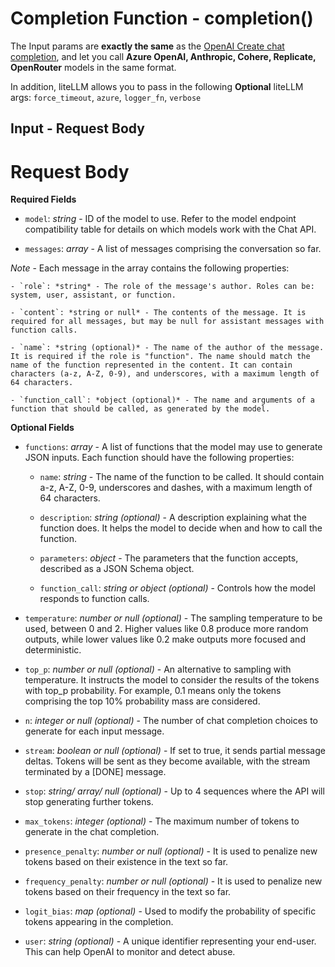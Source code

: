 # Completion Function - completion()
The Input params are **exactly the same** as the 
<a href="https://platform.openai.com/docs/api-reference/chat/create" target="_blank" rel="noopener noreferrer">OpenAI Create chat completion</a>, and let you call **Azure OpenAI, Anthropic, Cohere, Replicate, OpenRouter** models in the same format. 

In addition, liteLLM allows you to pass in the following **Optional** liteLLM args:
`force_timeout`, `azure`, `logger_fn`, `verbose`

## Input - Request Body
# Request Body

**Required Fields**

- `model`: *string* - ID of the model to use. Refer to the model endpoint compatibility table for details on which models work with the Chat API.
  
- `messages`: *array* - A list of messages comprising the conversation so far.

*Note* - Each message in the array contains the following properties:

    - `role`: *string* - The role of the message's author. Roles can be: system, user, assistant, or function.
    
    - `content`: *string or null* - The contents of the message. It is required for all messages, but may be null for assistant messages with function calls.
    
    - `name`: *string (optional)* - The name of the author of the message. It is required if the role is "function". The name should match the name of the function represented in the content. It can contain characters (a-z, A-Z, 0-9), and underscores, with a maximum length of 64 characters.
    
    - `function_call`: *object (optional)* - The name and arguments of a function that should be called, as generated by the model.


**Optional Fields**

- `functions`: *array* - A list of functions that the model may use to generate JSON inputs. Each function should have the following properties:

    - `name`: *string* - The name of the function to be called. It should contain a-z, A-Z, 0-9, underscores and dashes, with a maximum length of 64 characters.
    
    - `description`: *string (optional)* - A description explaining what the function does. It helps the model to decide when and how to call the function.
    
    - `parameters`: *object* - The parameters that the function accepts, described as a JSON Schema object.
    
    - `function_call`: *string or object (optional)* - Controls how the model responds to function calls.

- `temperature`: *number or null (optional)* - The sampling temperature to be used, between 0 and 2. Higher values like 0.8 produce more random outputs, while lower values like 0.2 make outputs more focused and deterministic. 

- `top_p`: *number or null (optional)* - An alternative to sampling with temperature. It instructs the model to consider the results of the tokens with top_p probability. For example, 0.1 means only the tokens comprising the top 10% probability mass are considered.

- `n`: *integer or null (optional)* - The number of chat completion choices to generate for each input message.

- `stream`: *boolean or null (optional)* - If set to true, it sends partial message deltas. Tokens will be sent as they become available, with the stream terminated by a [DONE] message.

- `stop`: *string/ array/ null (optional)* - Up to 4 sequences where the API will stop generating further tokens.

- `max_tokens`: *integer (optional)* - The maximum number of tokens to generate in the chat completion.

- `presence_penalty`: *number or null (optional)* - It is used to penalize new tokens based on their existence in the text so far.

- `frequency_penalty`: *number or null (optional)* - It is used to penalize new tokens based on their frequency in the text so far.

- `logit_bias`: *map (optional)* - Used to modify the probability of specific tokens appearing in the completion.

- `user`: *string (optional)* - A unique identifier representing your end-user. This can help OpenAI to monitor and detect abuse.